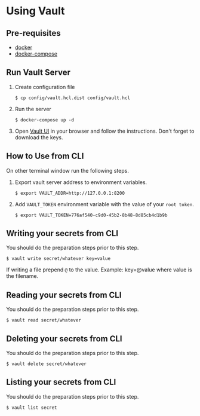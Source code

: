 # Using Vault

## Pre-requisites

- [docker](https://www.docker.com/)
- [docker-compose](https://github.com/docker/compose)

## Run Vault Server

1. Create configuration file

    `$ cp config/vault.hcl.dist config/vault.hcl`

1. Run the server

    `$ docker-compose up -d`

1. Open [Vault UI](http://127.0.0.1:8200) in your browser and follow the instructions. Don't forget to
   download the keys.

## How to Use from CLI

On other terminal window run the following steps.

1. Export vault server address to environment variables.

    ```
    $ export VAULT_ADDR=http://127.0.0.1:8200
    ```

1. Add `VAULT_TOKEN` environment variable with the value of your `root token`.

    ```
    $ export VAULT_TOKEN=776af540-c9d0-45b2-8b48-8d85cb4d1b9b
    ```

## Writing your secrets from CLI

You should do the preparation steps prior to this step.

    $ vault write secret/whatever key=value

If writing a file prepend `@` to the value. Example: key=@value where value
is the filename.

## Reading your secrets from CLI

You should do the preparation steps prior to this step.

    $ vault read secret/whatever

## Deleting your secrets from CLI

You should do the preparation steps prior to this step.

    $ vault delete secret/whatever

## Listing your secrets from CLI

You should do the preparation steps prior to this step.

    $ vault list secret

